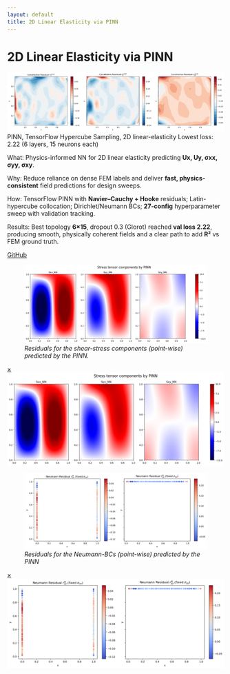 ```yaml
---
layout: default
title: 2D Linear Elasticity via PINN
---
```

# 2D Linear Elasticity via PINN

<div class="media">
  <img src="/assets/img/projects/pinn-elasticity/hero.png" alt="Obeyance of Hooke's law by the PINN model for the collocation points" />
</div>

<div class="metrics">
  <span class="metric">PINN, TensorFlow</span>
  <span class="metric alt">Hypercube Sampling, 2D linear-elasticity</span>
  <span class="metric good">Lowest loss: 2.22 (6 layers, 15 neurons each)</span>
</div>

<p><span class="label">What:</span> Physics-informed NN for 2D linear elasticity predicting <strong>Ux, Uy, σxx, σyy, σxy</strong>.</p>
<p><span class="label">Why:</span> Reduce reliance on dense FEM labels and deliver <strong>fast, physics-consistent</strong> field predictions for design sweeps.</p>
<p><span class="label">How:</span> TensorFlow PINN with <strong>Navier–Cauchy + Hooke</strong> residuals; Latin-hypercube collocation; Dirichlet/Neumann BCs; <strong>27-config</strong> hyperparameter sweep with validation tracking.</p>
<p><span class="label">Results:</span> Best topology <strong>6×15</strong>, dropout 0.3 (Glorot) reached <strong>val loss 2.22</strong>, producing smooth, physically coherent fields and a clear path to add <strong>R²</strong> vs FEM ground truth.</p>


<p><a class="btn" href="https://github.com/submerged-in-matrix/materials-ml-projects-/tree/main/Projects/P_3_PINN_Linear_Elasticity" target="_blank" rel="noopener">GitHub</a></p>

<div class="gallery stack">
  <figure class="figure tilt">
    <a href="#pinn-fig1"><img src="/assets/img/projects/pinn-elasticity/fig1.png" alt=""></a>
    <figcaption><em>Residuals for the shear-stress components (point-wise) predicted by the PINN.</em></figcaption>
  </figure>
  <div id="pinn-fig1" class="lb"><a class="x" href="#">×</a><img src="/assets/img/projects/pinn-elasticity/fig1.png" alt=""></div>

  <figure class="figure tilt">
    <a href="#pinn-fig2"><img src="/assets/img/projects/pinn-elasticity/fig2.png" alt=""></a>
    <figcaption><em>Residuals for the Neumann-BCs (point-wise) predicted by the PINN </em></figcaption>
  </figure>
  <div id="pinn-fig2" class="lb"><a class="x" href="#">×</a><img src="/assets/img/projects/pinn-elasticity/fig2.png" alt=""></div>
</div>
